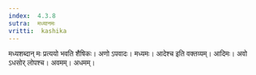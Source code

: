 ```yaml
---
index:  4.3.8
sutra:  मध्यानमः
vritti:  kashika 
---
```


मध्यशब्दान् मः प्रत्ययो भवति शैषिकः। अणो ऽपवादः। मध्यमः। आदेश्च इति वक्तव्यम्। आदिमः। अवो ऽधसोर् लोपश्च। अवमम्। अधमम्।


